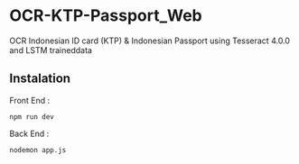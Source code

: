# OCR-KTP-Passport_Web
OCR Indonesian ID card (KTP) &amp; Indonesian Passport using Tesseract 4.0.0 and LSTM traineddata

## Instalation
Front End :
```
npm run dev
```

Back End : 
```
nodemon app.js
```
